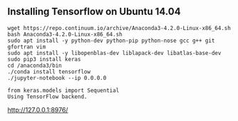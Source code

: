 ## Installing Tensorflow on Ubuntu 14.04
```
wget https://repo.continuum.io/archive/Anaconda3-4.2.0-Linux-x86_64.sh
bash Anaconda3-4.2.0-Linux-x86_64.sh
sudo apt install -y python-dev python-pip python-nose gcc g++ git gfortran vim
sudo apt install -y libopenblas-dev liblapack-dev libatlas-base-dev
sudo pip3 install keras
cd /anaconda3/bin
./conda install tensorflow
./jupyter-notebook --ip 0.0.0.0
```
```
from keras.models import Sequential
Using TensorFlow backend.
```
http://127.0.0.1:8976/

